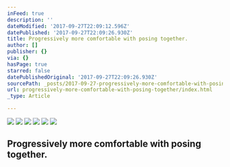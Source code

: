 ```yaml
---
inFeed: true
description: ''
dateModified: '2017-09-27T22:09:12.596Z'
datePublished: '2017-09-27T22:09:26.930Z'
title: Progressively more comfortable with posing together.
author: []
publisher: {}
via: {}
hasPage: true
starred: false
datePublishedOriginal: '2017-09-27T22:09:26.930Z'
sourcePath: _posts/2017-09-27-progressively-more-comfortable-with-posing-together.md
url: progressively-more-comfortable-with-posing-together/index.html
_type: Article

---
```

![](https://the-grid-user-content.s3-us-west-2.amazonaws.com/5718f37a-3e17-43a8-9013-7135560d40d5.jpg)
![](https://the-grid-user-content.s3-us-west-2.amazonaws.com/52dc311f-2bba-4862-b8f7-a259af19e1dd.jpg)
![](https://the-grid-user-content.s3-us-west-2.amazonaws.com/e6909539-6ee5-4d65-9f33-fa831288eab2.jpg)
![](https://the-grid-user-content.s3-us-west-2.amazonaws.com/ea09c760-dc30-4e79-a060-a04617fc3855.jpg)
![](https://the-grid-user-content.s3-us-west-2.amazonaws.com/ef3293bc-ac80-4e4c-aef7-ad8b766540c6.jpg)
![](https://the-grid-user-content.s3-us-west-2.amazonaws.com/28737fce-009a-493f-ab07-4453fa4e6a3f.jpg)

## Progressively more comfortable with posing together.